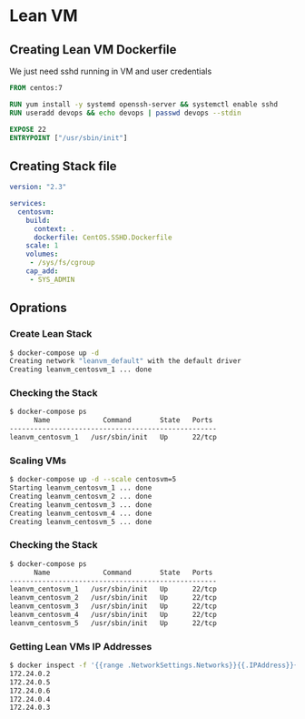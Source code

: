 # Lean VM

## Creating Lean VM Dockerfile

We just need sshd running in VM and user credentials
```dockerfile
FROM centos:7

RUN yum install -y systemd openssh-server && systemctl enable sshd
RUN useradd devops && echo devops | passwd devops --stdin

EXPOSE 22
ENTRYPOINT ["/usr/sbin/init"]
```

## Creating Stack file

```yaml
version: "2.3"

services:
  centosvm:
    build:
      context: .
      dockerfile: CentOS.SSHD.Dockerfile
    scale: 1
    volumes:
     - /sys/fs/cgroup
    cap_add:
     - SYS_ADMIN
```

## Oprations

### Create Lean Stack
```bash
$ docker-compose up -d
Creating network "leanvm_default" with the default driver
Creating leanvm_centosvm_1 ... done
```

### Checking the Stack
```bash
$ docker-compose ps
      Name             Command       State   Ports
---------------------------------------------------
leanvm_centosvm_1   /usr/sbin/init   Up      22/tcp
```

### Scaling VMs
```bash
$ docker-compose up -d --scale centosvm=5
Starting leanvm_centosvm_1 ... done
Creating leanvm_centosvm_2 ... done
Creating leanvm_centosvm_3 ... done
Creating leanvm_centosvm_4 ... done
Creating leanvm_centosvm_5 ... done
```

### Checking the Stack
```bash
$ docker-compose ps
      Name             Command       State   Ports
---------------------------------------------------
leanvm_centosvm_1   /usr/sbin/init   Up      22/tcp
leanvm_centosvm_2   /usr/sbin/init   Up      22/tcp
leanvm_centosvm_3   /usr/sbin/init   Up      22/tcp
leanvm_centosvm_4   /usr/sbin/init   Up      22/tcp
leanvm_centosvm_5   /usr/sbin/init   Up      22/tcp
```

### Getting Lean VMs IP Addresses
```bash
$ docker inspect -f '{{range .NetworkSettings.Networks}}{{.IPAddress}}{{end}}' $(docker-compose ps -q)
172.24.0.2
172.24.0.5
172.24.0.6
172.24.0.4
172.24.0.3
```
